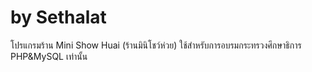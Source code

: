 # by Sethalat

โปรแกรมร้าน Mini Show Huai (ร้านมินิโชว์ห่วย)
ใช้สำหรับการอบรมกระทรวงศึกษาธิการ PHP&amp;MySQL เท่านั้น
